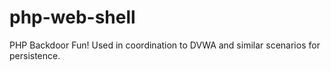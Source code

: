# php-web-shell

PHP Backdoor Fun!
Used in coordination to DVWA and similar scenarios for persistence.
